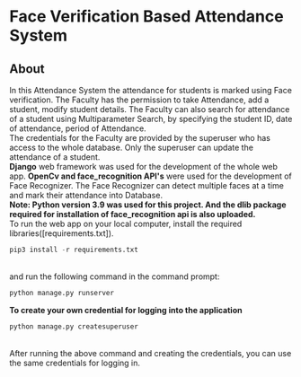 # Face Verification Based Attendance System
## About
In this Attendance System the attendance for students is marked using Face verification. The Faculty has the permission to take Attendance, add a student, modify student details. The Faculty can also search for attendance of a student using Multiparameter Search, by specifying the student ID, date of attendance, period of Attendance.<br>
The credentials for the Faculty are provided by the superuser who has access to the whole database. Only the superuser can update the attendance of a student.<br>
**Django** web framework was used for the development of the whole web app. **OpenCv and face_recognition API's** were used for the development of Face Recognizer. The Face Recognizer can detect multiple faces at a time and mark their attendance into Database.<br>
**Note: Python version 3.9 was used for this project. And the dlib package required for installation of face_recognition api is also uploaded.**<br>
To run the web app on your local computer, install the required libraries([requirements.txt]).
```python
pip3 install -r requirements.txt
``` 
<br>and run the following command in the command prompt:<br>
```python
python manage.py runserver
``` 

**To create your own credential for logging into the application**<br/>
```python
python manage.py createsuperuser
```
<br/>
After running the above command and creating the credentials, you can use the same credentials for logging in.<br/>


